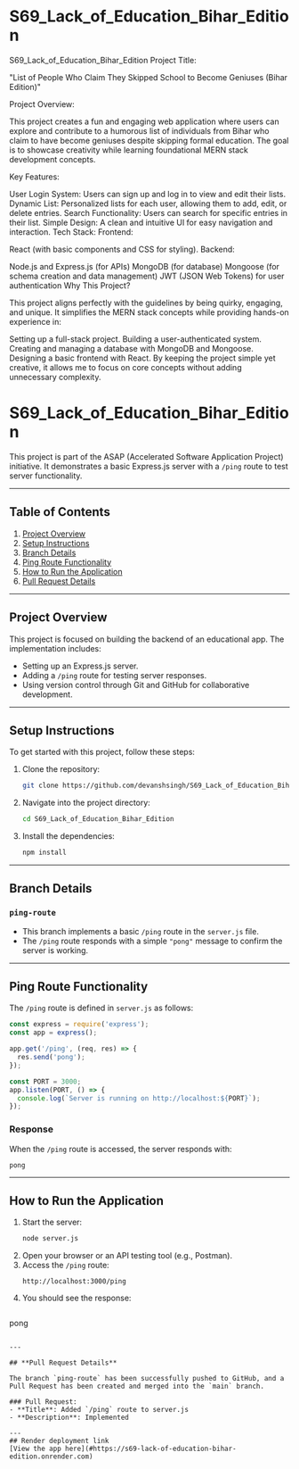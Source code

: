 # S69_Lack_of_Education_Bihar_Edition
S69_Lack_of_Education_Bihar_Edition
Project Title:

"List of People Who Claim They Skipped School to Become Geniuses (Bihar Edition)"

Project Overview:

This project creates a fun and engaging web application where users can explore and contribute to a humorous list of individuals from Bihar who claim to have become geniuses despite skipping formal education. The goal is to showcase creativity while learning foundational MERN stack development concepts.

Key Features:

User Login System: Users can sign up and log in to view and edit their lists.
Dynamic List: Personalized lists for each user, allowing them to add, edit, or delete entries.
Search Functionality: Users can search for specific entries in their list.
Simple Design: A clean and intuitive UI for easy navigation and interaction.
Tech Stack: Frontend:

React (with basic components and CSS for styling).
Backend:

Node.js and Express.js (for APIs)
MongoDB (for database)
Mongoose (for schema creation and data management)
JWT (JSON Web Tokens) for user authentication
Why This Project?

This project aligns perfectly with the guidelines by being quirky, engaging, and unique. It simplifies the MERN stack concepts while providing hands-on experience in:

Setting up a full-stack project.
Building a user-authenticated system.
Creating and managing a database with MongoDB and Mongoose.
Designing a basic frontend with React.
By keeping the project simple yet creative, it allows me to focus on core concepts without adding unnecessary complexity.

# **S69_Lack_of_Education_Bihar_Edition**

This project is part of the ASAP (Accelerated Software Application Project) initiative. It demonstrates a basic Express.js server with a `/ping` route to test server functionality.

---

## **Table of Contents**
1. [Project Overview](#project-overview)
2. [Setup Instructions](#setup-instructions)
3. [Branch Details](#branch-details)
4. [Ping Route Functionality](#ping-route-functionality)
5. [How to Run the Application](#how-to-run-the-application)
6. [Pull Request Details](#pull-request-details)

---

## **Project Overview**

This project is focused on building the backend of an educational app. The implementation includes:
- Setting up an Express.js server.
- Adding a `/ping` route for testing server responses.
- Using version control through Git and GitHub for collaborative development.

---

## **Setup Instructions**

To get started with this project, follow these steps:

1. Clone the repository:
   ```bash
   git clone https://github.com/devanshsingh/S69_Lack_of_Education_Bihar_Edition.git
   ```
2. Navigate into the project directory:
   ```bash
   cd S69_Lack_of_Education_Bihar_Edition
   ```
3. Install the dependencies:
   ```bash
   npm install
   ```

---

## **Branch Details**

### `ping-route`
- This branch implements a basic `/ping` route in the `server.js` file.
- The `/ping` route responds with a simple `"pong"` message to confirm the server is working.

---

## **Ping Route Functionality**

The `/ping` route is defined in `server.js` as follows:

```javascript
const express = require('express');
const app = express();

app.get('/ping', (req, res) => {
  res.send('pong');
});

const PORT = 3000;
app.listen(PORT, () => {
  console.log(`Server is running on http://localhost:${PORT}`);
});
```

### **Response**
When the `/ping` route is accessed, the server responds with:
```
pong
```

---

## **How to Run the Application**

1. Start the server:
   ```bash
   node server.js
   ```
2. Open your browser or an API testing tool (e.g., Postman).
3. Access the `/ping` route:
   ```text
   http://localhost:3000/ping
   ```
4. You should see the response:
   ```
pong
   ```

---

## **Pull Request Details**

The branch `ping-route` has been successfully pushed to GitHub, and a Pull Request has been created and merged into the `main` branch. 

### Pull Request:
- **Title**: Added `/ping` route to server.js
- **Description**: Implemented

---
## Render deployment link
[View the app here](#https://s69-lack-of-education-bihar-edition.onrender.com)